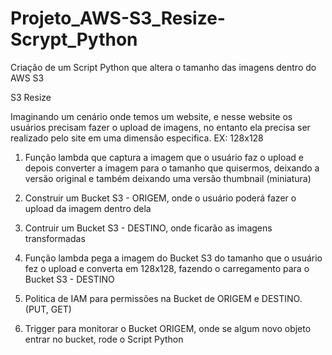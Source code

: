 # Projeto_AWS-S3_Resize-Scrypt_Python
Criação de um Script Python que altera o tamanho das imagens dentro do AWS S3


S3 Resize

Imaginando um cenário onde temos um website, e nesse website os usuários precisam fazer o upload de imagens, no entanto ela precisa ser realizado pelo site em uma dimensão especifica.
EX: 128x128





1) Função lambda que captura a imagem que o usuário faz o upload e depois converter a imagem para o tamanho que quisermos, deixando a versão original e também deixando uma versão thumbnail (miniatura)

2) Construir um Bucket S3 - ORIGEM, onde o usuário poderá fazer o upload da imagem dentro dela

3) Contruir um Bucket S3 - DESTINO, onde ficarão as imagens transformadas

4) Função lambda pega a imagem do Bucket S3 do tamanho que o usuário fez o upload e converta em 128x128, fazendo o carregamento para o Bucket S3 - DESTINO

5) Politica de IAM para permissões na Bucket de ORIGEM e DESTINO. (PUT, GET)

6) Trigger para monitorar o Bucket ORIGEM, onde se algum novo objeto entrar no bucket, rode o Script Python
